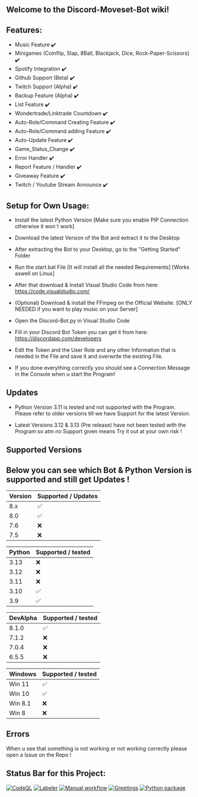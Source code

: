 ## Welcome to the Discord-Moveset-Bot wiki!

## Features:

- Music Feature ✔️
- Minigames (Coinflip, Slap, 8Ball, Blackjack, Dice, Rock-Paper-Scissors) ✔️
- Spotify Integration ✔️
- Github Support (Beta) ✔️
- Twitch Support (Alpha) ✔️
- Backup Feature (Alpha) ✔️
- List Feature ✔️
- Wondertrade/Linktrade Countdown ✔️
- Auto-Role/Command Creating Feature ✔️
- Auto-Role/Command adding Feature ✔️
- Auto-Update Feature ✔️
- Game_Status_Change ✔️
- Error Handler ✔️
- Report Feature / Handler ✔️
- Giveaway Feature ✔️
- Twitch / Youtube Stream Announce ✔️


## Setup for Own Usage:

- Install the latest Python Version [Make sure you enable PIP Connection otherwise it won´t work]

- Download the latest Version of the Bot and extract it to the Desktop

- After extracting the Bot to your Desktop, go to the "Getting Started" Folder

- Run the start.bat File [It will install all the needed Requirements] [Works aswell on Linux]

- After that download & Install Visual Studio Code from here: https://code.visualstudio.com/

- (Optional) Download & install the FFmpeg on the Official Website. [ONLY NEEDED if you want to play music on your Server]

- Open the Discord-Bot.py in Visual Studio Code

- Fill in your Discord Bot Token you can get it from here: https://discordapp.com/developers

- Edit the Token and the User Role and any other Information that is needed in the File and save it and overwrite the existing File.

- If you done everything correctly you should see a Connection Message in the Console when u start the Program!

## Updates

- Python Version 3.11 is tested and not supported with the Program. Please refer to older versions till we have Support for the latest Version.

- Latest Versions 3.12 & 3.13 (Pre release) have not been tested with the Program so atm no Support given means Try it out at your own risk !

## Supported Versions

## Below you can see which Bot & Python Version is supported and still get Updates !

| Version | Supported / Updates|
| ------- | ------------------ |
| 8.x     | :white_check_mark: |
| 8.0     | :white_check_mark: |
| 7.6     | :x:                |
| 7.5     | :x:                |



| Python  | Supported / tested |
| ------- | ------------------ |
| 3.13    | :x:                |
| 3.12    | :x:                |
| 3.11    | :x:                |
| 3.10    | :white_check_mark: |
| 3.9     | :white_check_mark: |


|DevAlpha | Supported / tested |
| ------- | ------------------ |
| 8.1.0   | :white_check_mark: |
| 7.1.2   | :x:                |
| 7.0.4   | :x:                |
| 6.5.5   | :x:                |


|Windows  | Supported / tested |
| ------- | ------------------ |
| Win 11  | :white_check_mark: |
| Win 10  | :white_check_mark: | 
| Win 8.1 | :x:                |
| Win 8   | :x:                |



## Errors

When u see that something is not working or not working correctly please open a Issue on the Repo !

## Status Bar for this Project:




[![CodeQL](https://github.com/Shinyhunter2109/Discord-Moveset-Bot/actions/workflows/codeql-analysis.yml/badge.svg?branch=master)](https://github.com/Shinyhunter2109/Discord-Moveset-Bot/actions/workflows/codeql-analysis.yml)  [![Labeler](https://github.com/Shinyhunter2109/Discord-Moveset-Bot/actions/workflows/label.yml/badge.svg?branch=master&event=label)](https://github.com/Shinyhunter2109/Discord-Moveset-Bot/actions/workflows/label.yml)  [![Manual workflow](https://github.com/Shinyhunter2109/Discord-Moveset-Bot/actions/workflows/manual.yml/badge.svg?branch=master)](https://github.com/Shinyhunter2109/Discord-Moveset-Bot/actions/workflows/manual.yml)  [![Greetings](https://github.com/Shinyhunter2109/Discord-Moveset-Bot/actions/workflows/greetings.yml/badge.svg?branch=master)](https://github.com/Shinyhunter2109/Discord-Moveset-Bot/actions/workflows/greetings.yml)  [![Python package](https://github.com/Shinyhunter2109/Discord-Moveset-Bot/actions/workflows/python-package.yml/badge.svg?branch=master)](https://github.com/Shinyhunter2109/Discord-Moveset-Bot/actions/workflows/python-package.yml)


